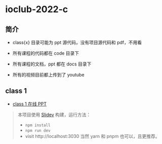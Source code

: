 # ioclub-2022-c

## 简介

- class{x} 目录可能为 ppt 源代码，没有项目源代码和 pdf，不用看

- 所有课程的代码都在 code 目录下

- 所有课程的文档，ppt 都在 docs 目录下

- 所有的视频目前都上传到了 youtube

## class 1

  - [class 1 在线 PPT](https://io-club.github.io/2022-c/class1/1)

  > 本项目使用 [Slidev](https://github.com/slidevjs/slidev) 构建，运行方法：
  > - `npm install`
  > - `npm run dev`
  > - visit http://localhost:3030
  > 当然 yarn 和 pnpm 也可以，且更推荐。
